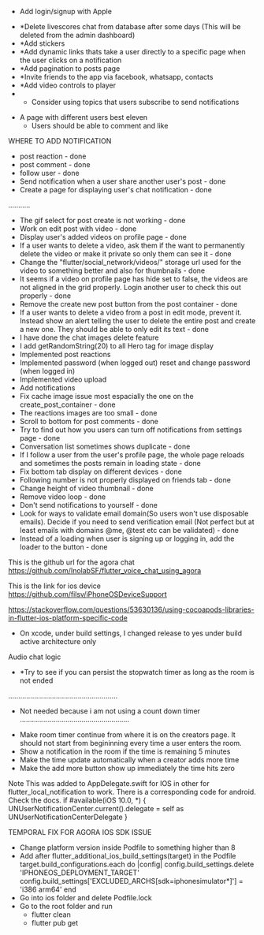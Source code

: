- Add login/signup with Apple
<!-- - Send verification code to email on signup
- Try to see if you can integrate games into flutter app -->
<!-- - After sharing a screenshot, delete from the users device -->
- *Delete livescores chat from database after some days (This will be deleted from the admin dashboard)
- *Add stickers
- *Add dynamic links thats take a user directly to a specific page when the user clicks on a notification
- *Add pagination to posts page
- *Invite friends to the app via facebook, whatsapp, contacts
- *Add video controls to player
- * Consider using topics that users subscribe to send notifications

<!-- - If a user is sending a message to another user for the first time, the page remains in a loading state after the message is sent. -->

* A page with different users best eleven
  - Users should be able to comment and like

WHERE TO ADD NOTIFICATION
- post reaction - done
- post comment - done
- follow user - done
- Send notification when a user share another user's post - done
- Create a page for displaying user's chat notification - done

<!-- - When a user creates a post, notify all his followers
- Send chat
  - Only send push notification if the receiver is not online
  - If the receiver is still on the app but on a different page, use local notification
- Any post related to the teams you are following
- Any audio room related to the team you are following
- * Randomly send notifications to all users to see other users best eleven
- Breaking news
- Voting -->

...........
- The gif select for post create is not working - done
- Work on edit post with video - done
- Display user's added videos on profile page - done
- If a user wants to delete a video, ask them if the want to permanently delete the video or make it private so only them can see it - done
- Change the "flutter/social_network/videos/" storage url used for the video to something better and also for thumbnails - done
- It seems if a video on profile page has hide set to false, the videos are not aligned in the grid properly. Login another user to check this out properly - done
- Remove the create new post button from the post container - done
- If a user wants to delete a video from a post in edit mode, prevent it. Instead show an alert telling the user to delete the entire post and create a new one. They should be able to only edit its text - done
- I have done the chat images delete feature
- I add getRandomString(20) to all Hero tag for image display
- Implemented post reactions
- Implemented password (when logged out) reset and change password (when logged in)
- Implemented video upload
- Add notifications
- Fix cache image issue most espacially the one on the create_post_container - done
- The reactions images are too small - done
- Scroll to bottom for post comments - done
- Try to find out how you users can turn off notifications from settings page - done
- Conversation list sometimes shows duplicate - done
- If I follow a user from the user's profile page, the whole page reloads and sometimes the posts remain in loading state - done
- Fix bottom tab display on different devices - done
- Following number is not properly displayed on friends tab - done
- Change height of video thumbnail - done
- Remove video loop - done
- Don't send notifications to yourself - done
- Look for ways to validate email domain(So users won't use disposable emails). Decide if you need to send verification email (Not perfect but at least emails with domains @me, @test etc can be validated) - done
- Instead of a loading when user is signing up or logging in, add the loader to the button - done


This is the github url for the agora chat 
https://github.com/InolabSF/flutter_voice_chat_using_agora

This is the link for ios device
https://github.com/filsv/iPhoneOSDeviceSupport

https://stackoverflow.com/questions/53630136/using-cocoapods-libraries-in-flutter-ios-platform-specific-code

- On xcode, under build settings, I changed release to yes under build active architecture only

Audio chat logic
- *Try to see if you can persist the stopwatch timer as long as the room is not ended

.......................................................
* Not needed because i am not using a count down timer
.......................................................
- Make room timer continue from where it is on the creators page. It should not start from begininning every time a user enters the room.
- Show a notification in the room if the time is remaining 5 minutes
- Make the time update automatically when a creator adds more time
- Make the add more button show up immediately the time hits zero


Note
This was added to AppDelegate.swift for IOS in other for flutter_local_notification to work. There is a corresponding code for android. Check the docs.
if #available(iOS 10.0, *) {
    UNUserNotificationCenter.current().delegate = self as UNUserNotificationCenterDelegate
}

TEMPORAL FIX FOR AGORA IOS SDK ISSUE
- Change platform version inside Podfile to something higher than 8
- Add after flutter_additional_ios_build_settings(target) in the Podfile
  target.build_configurations.each do |config|
    config.build_settings.delete 'IPHONEOS_DEPLOYMENT_TARGET'
    config.build_settings['EXCLUDED_ARCHS[sdk=iphonesimulator*]'] = 'i386 arm64'
  end
- Go into ios folder and delete Podfile.lock
- Go to the root folder and run
  - flutter clean
  - flutter pub get